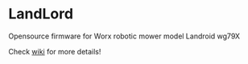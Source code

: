 # LandLord
Opensource firmware for Worx robotic mower model Landroid wg79X

Check [wiki](https://github.com/Damme/LandLord/wiki) for more details!

